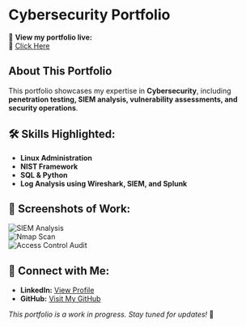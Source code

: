 # Cybersecurity Portfolio

🚀 **View my portfolio live:**  
🔗 [Click Here](https://planet1insure.github.io/cybersecurity-portfolio/)

## About This Portfolio
This portfolio showcases my expertise in **Cybersecurity**, including **penetration testing, SIEM analysis, vulnerability assessments, and security operations**.

## 🛠️ Skills Highlighted:
- **Linux Administration**
- **NIST Framework**
- **SQL & Python**
- **Log Analysis using Wireshark, SIEM, and Splunk**

## 📸 Screenshots of Work:
![SIEM Analysis](images/siem.png)  
![Nmap Scan](images/Nmap.png)  
![Access Control Audit](images/Least_privilege_audit.png)  

## 🔗 Connect with Me:
- **LinkedIn:** [View Profile](https://www.linkedin.com/in/adewalealadeloye/)  
- **GitHub:** [Visit My GitHub](https://github.com/yourusername)  

_This portfolio is a work in progress. Stay tuned for updates!_ 🚀
